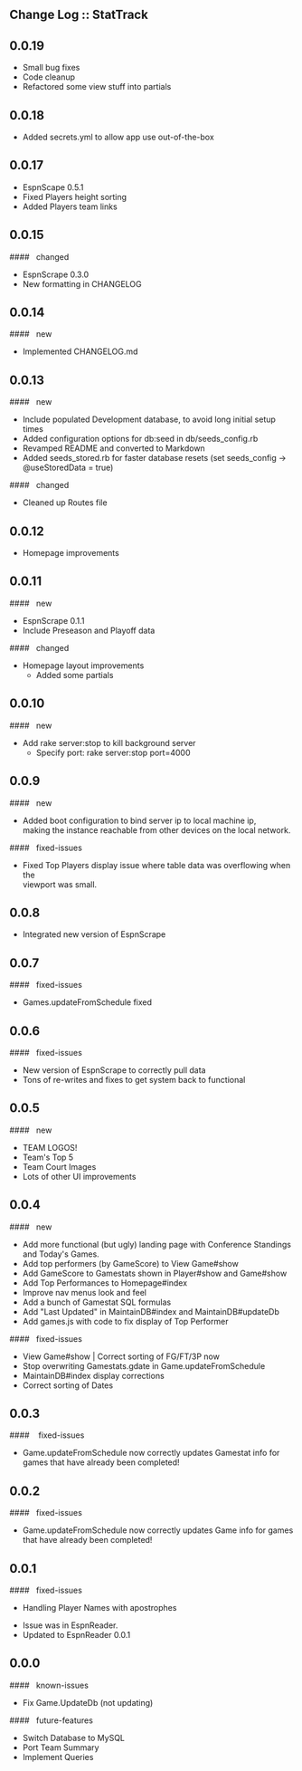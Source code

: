 ## Change Log :: StatTrack

## 0.0.19
+ Small bug fixes
+ Code cleanup
+ Refactored some view stuff into partials

## 0.0.18
+ Added secrets.yml to allow app use out-of-the-box

## 0.0.17
+ EspnScape 0.5.1
+ Fixed Players height sorting
+ Added Players team links

## 0.0.15
####&nbsp;&nbsp;&nbsp;changed
+ EspnScrape 0.3.0
+ New formatting in CHANGELOG

## 0.0.14
####&nbsp;&nbsp;&nbsp;new
+ Implemented CHANGELOG.md

## 0.0.13
####&nbsp;&nbsp;&nbsp;new
+ Include populated Development database, to avoid long initial setup times
+ Added configuration options for db:seed in db/seeds_config.rb
+ Revamped README and converted to Markdown
+ Added seeds_stored.rb for faster database resets (set seeds_config -> @useStoredData = true)

####&nbsp;&nbsp;&nbsp;changed
+ Cleaned up Routes file

## 0.0.12
+ Homepage improvements

## 0.0.11
####&nbsp;&nbsp;&nbsp;new
+ EspnScrape 0.1.1
+ Include Preseason and Playoff data

####&nbsp;&nbsp;&nbsp;changed
+ Homepage layout improvements
  * Added some partials

## 0.0.10
####&nbsp;&nbsp;&nbsp;new
+ Add rake server:stop to kill background server
  * Specify port: rake server:stop port=4000

## 0.0.9
####&nbsp;&nbsp;&nbsp;new
+ Added boot configuration to bind server ip to local machine ip,  
making the instance reachable from other devices on the local network.

####&nbsp;&nbsp;&nbsp;fixed-issues
+ Fixed Top Players display issue where table data was overflowing when the  
viewport was small.

## 0.0.8
+ Integrated new version of EspnScrape

## 0.0.7
####&nbsp;&nbsp;&nbsp;fixed-issues
+ Games.updateFromSchedule fixed

## 0.0.6
####&nbsp;&nbsp;&nbsp;fixed-issues
+ New version of EspnScrape to correctly pull data
+ Tons of re-writes and fixes to get system back to functional

## 0.0.5
####&nbsp;&nbsp;&nbsp;new
+ TEAM LOGOS!
+ Team's Top 5
+ Team Court Images
+ Lots of other UI improvements

## 0.0.4
####&nbsp;&nbsp;&nbsp;new
+ Add more functional (but ugly) landing page with Conference Standings and Today's Games.
+ Add top performers (by GameScore) to View Game#show
+ Add GameScore to Gamestats shown in Player#show and Game#show
+ Add Top Performances to Homepage#index
+ Improve nav menus look and feel
+ Add a bunch of Gamestat SQL formulas
+ Add "Last Updated" in MaintainDB#index and MaintainDB#updateDb
+ Add games.js with code to fix display of Top Performer  

####&nbsp;&nbsp;&nbsp;fixed-issues
+ View Game#show | Correct sorting of FG/FT/3P now
+ Stop overwriting Gamestats.gdate in Game.updateFromSchedule
+ MaintainDB#index display corrections
+ Correct sorting of Dates

## 0.0.3
####&nbsp;&nbsp;&nbsp; fixed-issues
+ Game.updateFromSchedule now correctly updates Gamestat info for games that have already been completed!

## 0.0.2
####&nbsp;&nbsp;&nbsp;fixed-issues
+ Game.updateFromSchedule now correctly updates Game info for games that have already been completed!

## 0.0.1
####&nbsp;&nbsp;&nbsp;fixed-issues
+ Handling Player Names with apostrophes
 * Issue was in EspnReader.
 * Updated to EspnReader 0.0.1

## 0.0.0
####&nbsp;&nbsp;&nbsp;known-issues
+ Fix Game.UpdateDb (not updating)

####&nbsp;&nbsp;&nbsp;future-features
+ Switch Database to MySQL
+ Port Team Summary
+ Implement Queries
